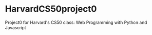 # HarvardCS50project0
Project0 for Harvard's CS50 class: Web Programming with Python and Javascript
